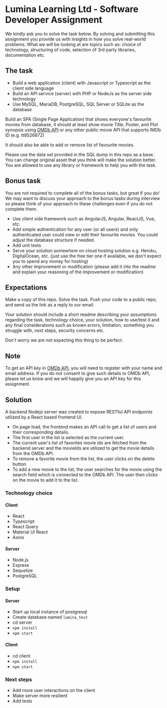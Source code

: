 # Lumina Learning Ltd - Software Developer Assignment
We kindly ask you to solve the task below. By solving and submitting this assignment you provide us with insights in how you solve real-world problems. What we will be looking at are topics such as: choice of technology, structuring of code, selection of 3rd party libraries, documentation etc.


## The task
- Build a web application (client) with Javascript or Typescript as the client side language
- Build an API service (server) with PHP or NodeJs as the server side technology
- Use MySQL, MariaDB, PostgreSQL, SQL Server or SQLite as the database

Build an SPA (Single Page Application) that shows everyone's favourite movies from database, it should at least show movie Title, Poster, and Plot synopsis using [OMDb API](https://www.omdbapi.com) or any other public movie API that supports IMDb ID (e.g. tt8526872)

It should also be able to add or remove list of favourite movies.

Please use the data set provided in the SQL dump in this repo as a base.
You can change original asset that you think will make the solution better.
You are allowed to use any library or framework to help you with the task.

## Bonus task
You are not required to complete all of the bonus tasks, but great if you do! We may want to discuss your approach to the bonus tasks during interview so please think of your approach to these challenges even if you do not complete them.

- Use client side framework such as AngularJS, Angular, ReactJS, Vue, etc.
- Add simple authentication for any user (or all users) and only authenticated user could view or edit their favourite movies. You could adjust the database structure if needed.
- Add unit tests
- Serve your solution somewhere on cloud hosting solution e.g. Heroku, DigitalOcean, etc. (just use the free tier one if available, we don't expect you to spend any money for hosting)
- Any other improvement or modification (please add it into the readme and explain your reasoning of the improvement or modification)

## Expectations
Make a copy of this repo. Solve the task. Push your code to a public repo, and send us the link as a reply to our email.

Your solution should include a short readme describing your assumptions regarding the task, technology choice, your solution, how to use/test it and any final considerations such as known errors, limitation, something you struggle with, next steps, security concerns etc.

Don't worry we are not expecting this thing to be perfect.

## Note
To get an API key in [OMDb API](https://www.omdbapi.com), you will need to register with your name and email address. If you do not consent to give such details to OMDb API, please let us know and we will happily give you an API key for this assignment.


## Solution
A backend Nodejs server was created to expose RESTful API endpoints utilized by a
React based frontend UI.

- On page load, the frontend makes an API call to get a list of users and their corresponding details. 
- The first user in the list is selected as the current user.
- The current user's list of favorites movie ids are fetched from the backend server and the movieIds
are utilized to get the movie details from the OMDb API.
- To remove a favorite movie from the list, the user clicks on the delete button.
- To add a new movie to the list, the user searches for the movie using the search field which is connected to the OMDb API.
The user then clicks on the movie to add it to the list.

### Technology choice
#### Client
- React
- Typescript
- React Query
- Material UI React
- Axios

#### Server
- Node.js
- Express
- Sequelize
- PostgreSQL

### Setup
#### Server
- Start up local instance of postgresql
- Create database named `lumina_test`
- cd server
- `npm install`
- `npm start`

#### Client
- cd client
- `npm install`
- `npm start`

### Next steps
- Add more user interactions on the client
- Make server more resilient
- Add tests
